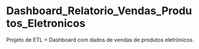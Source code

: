 # Dashboard_Relatorio_Vendas_Produtos_Eletronicos
Projeto de ETL + Dashboard com dados de vendas de produtos eletrônicos.
